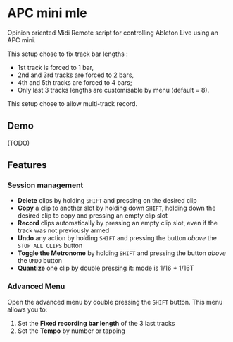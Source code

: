# APC mini mle
Opinion oriented Midi Remote script for controlling Ableton Live using an APC mini.

This setup chose to fix track bar lengths : 
- 1st track is forced to 1 bar,
- 2nd and 3rd tracks are forced to 2 bars,
- 4th and 5th tracks are forced to 4 bars;
- Only last 3 tracks lengths are customisable by menu (default = 8).

This setup chose to allow multi-track record.

## Demo

(TODO)

## Features
### Session management
- **Delete** clips by holding `SHIFT` and pressing on the desired clip
- **Copy** a clip to another slot by holding down `SHIFT`, holding down the desired clip to copy and pressing an empty clip slot
- **Record** clips automatically by pressing an empty clip slot, even if the track was not previously armed
- **Undo** any action by holding `SHIFT` and pressing the button *above* the `STOP ALL CLIPS` button
- **Toggle the Metronome** by holding `SHIFT` and pressing the button *above* the `UNDO` button
- **Quantize** one clip by double pressing it: mode is 1/16 + 1/16T

### Advanced Menu
Open the advanced menu by double pressing the `SHIFT` button. 
This menu allows you to:
1. Set the **Fixed recording bar length** of the 3 last tracks
2. Set the **Tempo** by number or tapping

